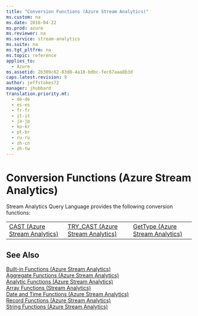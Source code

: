 ```yaml
---
title: "Conversion Functions (Azure Stream Analytics)"
ms.custom: na
ms.date: 2016-04-22
ms.prod: azure
ms.reviewer: na
ms.service: stream-analytics
ms.suite: na
ms.tgt_pltfrm: na
ms.topic: reference
applies_to: 
  - Azure
ms.assetid: 2b309c62-83d8-4a18-bdbc-fec67aaa0b3d
caps.latest.revision: 9
author: jeffstokes72
manager: jhubbard
translation.priority.mt: 
  - de-de
  - es-es
  - fr-fr
  - it-it
  - ja-jp
  - ko-kr
  - pt-br
  - ru-ru
  - zh-cn
  - zh-tw
---
```

# Conversion Functions (Azure Stream Analytics)
  Stream Analytics Query Language provides the following conversion functions:  
  
||||  
|-|-|-|  
|[CAST &#40;Azure Stream Analytics&#41;](../streamAnalyticsQueryLanguage/CAST--Azure-Stream-Analytics-.md)|[TRY_CAST &#40;Azure Stream Analytics&#41;](../streamAnalyticsQueryLanguage/TRY_CAST--Azure-Stream-Analytics-.md)|[GetType &#40;Azure Stream Analytics&#41;](../streamAnalyticsQueryLanguage/GetType--Azure-Stream-Analytics-.md)|  
  
## See Also  
 [Built-in Functions &#40;Azure Stream Analytics&#41;](../streamAnalyticsQueryLanguage/Built-in-Functions--Azure-Stream-Analytics-.md)   
 [Aggregate Functions &#40;Azure Stream Analytics&#41;](../streamAnalyticsQueryLanguage/Aggregate-Functions--Azure-Stream-Analytics-.md)   
 [Analytic Functions &#40;Azure Stream Analytics&#41;](../streamAnalyticsQueryLanguage/Analytic-Functions--Azure-Stream-Analytics-.md)   
 [Array Functions &#40;Stream Analytics&#41;](../streamAnalyticsQueryLanguage/Array-Functions--Stream-Analytics-.md)   
 [Date and Time Functions &#40;Azure Stream Analytics&#41;](../streamAnalyticsQueryLanguage/Date-and-Time-Functions--Azure-Stream-Analytics-.md)   
 [Record Functions &#40;Azure Stream Analytics&#41;](../streamAnalyticsQueryLanguage/Record-Functions--Azure-Stream-Analytics-.md)   
 [String Functions &#40;Azure Stream Analytics&#41;](../streamAnalyticsQueryLanguage/String-Functions--Azure-Stream-Analytics-.md)  
  
  